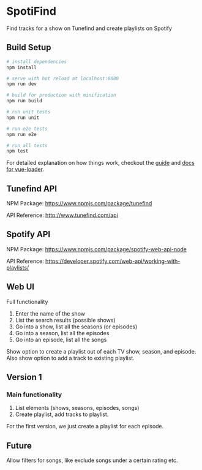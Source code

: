# SpotiFind

Find tracks for a show on Tunefind and create playlists on Spotify

## Build Setup

```bash
# install dependencies
npm install

# serve with hot reload at localhost:8080
npm run dev

# build for production with minification
npm run build

# run unit tests
npm run unit

# run e2e tests
npm run e2e

# run all tests
npm test
```

For detailed explanation on how things work, checkout the [guide](http://vuejs-templates.github.io/webpack/) and [docs for vue-loader](http://vuejs.github.io/vue-loader).

## Tunefind API
NPM Package: https://www.npmjs.com/package/tunefind

API Reference: http://www.tunefind.com/api

## Spotify API
NPM Package: https://www.npmjs.com/package/spotify-web-api-node

API Reference: https://developer.spotify.com/web-api/working-with-playlists/


## Web UI
Full functionality
1. Enter the name of the show
2. List the search results (possible shows)
3. Go into a show, list all the seasons (or episodes)
4. Go into a season, list all the episodes
5. Go into an episode, list all the songs

Show option to create a playlist out of each TV show, season, and episode. Also
show option to add a track to existing playlist.

## Version 1

### Main functionality

1. List elements (shows, seasons, episodes, songs)
2. Create playlist, add tracks to playlist.

For the first version, we just create a playlist for each episode.

## Future

Allow filters for songs, like exclude songs under a certain rating etc.
